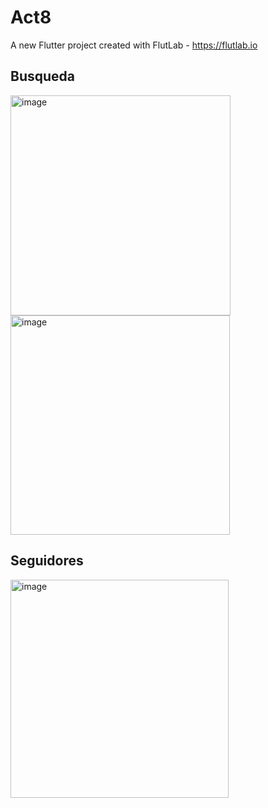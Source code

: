 # Act8

A new Flutter project created with FlutLab - https://flutlab.io

## Busqueda
<img width="352" alt="image" src="https://github.com/user-attachments/assets/f077d66b-9fc3-4139-8f05-045301176589" />
<img width="351" alt="image" src="https://github.com/user-attachments/assets/9c39c519-62ef-4231-8995-670645a5665b" />

## Seguidores
<img width="349" alt="image" src="https://github.com/user-attachments/assets/eb7da99f-bbcd-4df6-ad5d-50c822ae45f1" />

